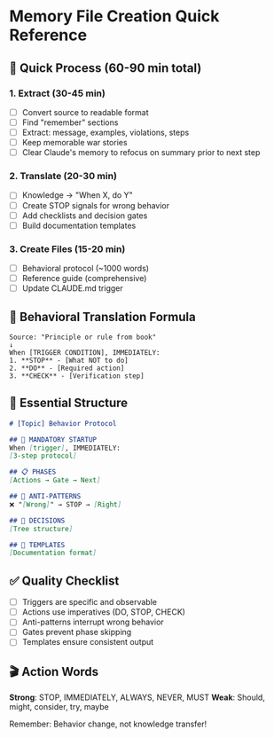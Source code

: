 # Memory File Creation Quick Reference

## 🚀 Quick Process (60-90 min total)

### 1. Extract (30-45 min)
- [ ] Convert source to readable format
- [ ] Find "remember" sections
- [ ] Extract: message, examples, violations, steps
- [ ] Keep memorable war stories
- [ ] Clear Claude's memory to refocus on summary prior to next step

### 2. Translate (20-30 min)
- [ ] Knowledge → "When X, do Y"
- [ ] Create STOP signals for wrong behavior
- [ ] Add checklists and decision gates
- [ ] Build documentation templates

### 3. Create Files (15-20 min)
- [ ] Behavioral protocol (~1000 words)
- [ ] Reference guide (comprehensive)
- [ ] Update CLAUDE.md trigger

## 🎯 Behavioral Translation Formula

```
Source: "Principle or rule from book"
↓
When [TRIGGER CONDITION], IMMEDIATELY:
1. **STOP** - [What NOT to do]
2. **DO** - [Required action]
3. **CHECK** - [Verification step]
```

## 📝 Essential Structure

```markdown
# [Topic] Behavior Protocol

## 🛑 MANDATORY STARTUP
When [trigger], IMMEDIATELY:
[3-step protocol]

## 📋 PHASES
[Actions → Gate → Next]

## 🚫 ANTI-PATTERNS  
❌ "[Wrong]" → STOP → [Right]

## 🔄 DECISIONS
[Tree structure]

## 📝 TEMPLATES
[Documentation format]
```

## ✅ Quality Checklist

- [ ] Triggers are specific and observable
- [ ] Actions use imperatives (DO, STOP, CHECK)
- [ ] Anti-patterns interrupt wrong behavior
- [ ] Gates prevent phase skipping
- [ ] Templates ensure consistent output

## 🎬 Action Words

**Strong**: STOP, IMMEDIATELY, ALWAYS, NEVER, MUST
**Weak**: Should, might, consider, try, maybe

Remember: Behavior change, not knowledge transfer!
